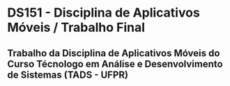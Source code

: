 # DS151 - Disciplina de Aplicativos Móveis / Trabalho Final

## Trabalho da Disciplina de Aplicativos Móveis do Curso Técnologo em Análise e Desenvolvimento de Sistemas (TADS - UFPR)
